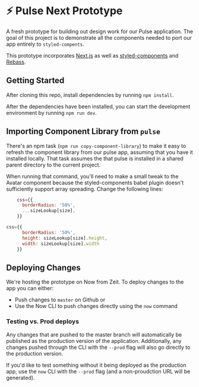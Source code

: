 # ⚡️ Pulse Next Prototype
A fresh prototype for building out design work for our Pulse application. The goal of this project is to demonstrate all the components needed to port our app entirely to `styled-compents`.

This prototype incorporates [Next.js](https://https://nextjs.org/) as well as [styled-components](https://www.styled-components.com/) and [Rebass](https://rebassjs.org/).

## Getting Started
After cloning this repo, install dependencies by running `npm install`.

After the dependencies have been installed, you can start the development environment by running `npm run dev`.

## Importing Component Library from `pulse`
There's an npm task (`npm run copy-component-library`) to make it easy to refresh the component library from our pulse app, assuming that you have it installed locally. That task assumes the that pulse is installed in a shared parent directory to the current project.

When running that command, you'll need to make a small tweak to the Avatar component because the styled-components babel plugin doesn't sufficiently support array spreading. Change the following lines:
```js
    css={{
      borderRadius: '50%',
      ...sizeLookup[size],
    }}
```
```js
css={{
      borderRadius: '50%',
      height: sizeLookup[size].height,
      width: sizeLookup[size].width
    }}
```

## Deploying Changes
We're hosting the prototype on Now from Zeit. To deploy changes to the app you can either:
- Push changes to `master` on Github or
- Use the Now CLI to push changes directly using the `now` command

### Testing vs. Prod deploys
Any changes that are pushed to the master branch will automatically be published as the production version of the application. Additionally, any changes pushed through the CLI with the `--prod` flag will also go directly to the production version.

If you'd like to test something without it being deployed as the production app, use the `now` CLI with the `--prod` flag (and a non-proudction URL will be generated).